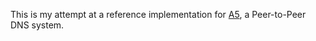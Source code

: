 This is my attempt at a reference implementation for [A5](http://dnsp2p.gp5st.com/wiki/A5), a Peer-to-Peer DNS system.
